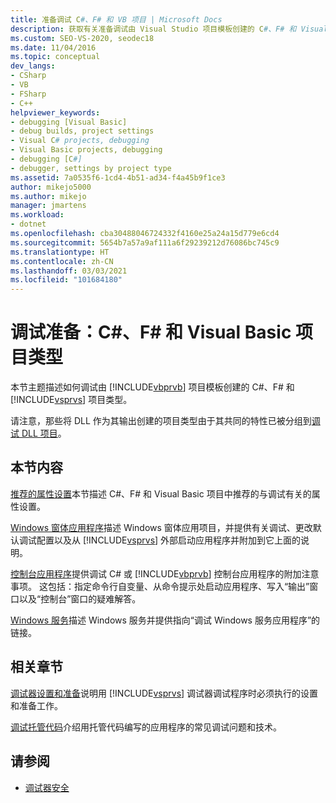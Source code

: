 ```yaml
---
title: 准备调试 C#、F# 和 VB 项目 | Microsoft Docs
description: 获取有关准备调试由 Visual Studio 项目模板创建的 C#、F# 和 Visual Basic 项目类型的信息。
ms.custom: SEO-VS-2020, seodec18
ms.date: 11/04/2016
ms.topic: conceptual
dev_langs:
- CSharp
- VB
- FSharp
- C++
helpviewer_keywords:
- debugging [Visual Basic]
- debug builds, project settings
- Visual C# projects, debugging
- Visual Basic projects, debugging
- debugging [C#]
- debugger, settings by project type
ms.assetid: 7a0535f6-1cd4-4b51-ad34-f4a45b9f1ce3
author: mikejo5000
ms.author: mikejo
manager: jmartens
ms.workload:
- dotnet
ms.openlocfilehash: cba30488046724332f4160e25a24a15d779e6cd4
ms.sourcegitcommit: 5654b7a57a9af111a6f29239212d76086bc745c9
ms.translationtype: HT
ms.contentlocale: zh-CN
ms.lasthandoff: 03/03/2021
ms.locfileid: "101684180"
---
```

# <a name="debugging-preparation-c-f-and-visual-basic-project-types"></a>调试准备：C#、F# 和 Visual Basic 项目类型

本节主题描述如何调试由 [!INCLUDE[vbprvb](../code-quality/includes/vbprvb_md.md)] 项目模板创建的 C#、F# 和 [!INCLUDE[vsprvs](../code-quality/includes/vsprvs_md.md)] 项目类型。

 请注意，那些将 DLL 作为其输出创建的项目类型由于其共同的特性已被分组到[调试 DLL 项目](../debugger/debugging-dll-projects.md)。

## <a name="in-this-section"></a>本节内容

 [推荐的属性设置](../debugger/managed-debugging-recommended-property-settings.md)本节描述 C#、F# 和 Visual Basic 项目中推荐的与调试有关的属性设置。

 [Windows 窗体应用程序](../debugger/debugging-preparation-windows-forms-applications.md)描述 Windows 窗体应用项目，并提供有关调试、更改默认调试配置以及从 [!INCLUDE[vsprvs](../code-quality/includes/vsprvs_md.md)] 外部启动应用程序并附加到它上面的说明。

 [控制台应用程序](../debugger/debugging-preparation-console-projects.md)提供调试 C# 或 [!INCLUDE[vbprvb](../code-quality/includes/vbprvb_md.md)] 控制台应用程序的附加注意事项。 这包括：指定命令行自变量、从命令提示处启动应用程序、写入“输出”窗口以及“控制台”窗口的疑难解答。

 [Windows 服务](../debugger/debugging-preparation-windows-services.md)描述 Windows 服务并提供指向“调试 Windows 服务应用程序”的链接。

## <a name="related-sections"></a>相关章节

 [调试器设置和准备](../debugger/debugger-settings-and-preparation.md)说明用 [!INCLUDE[vsprvs](../code-quality/includes/vsprvs_md.md)] 调试器调试程序时必须执行的设置和准备工作。

 [调试托管代码](../debugger/debugging-managed-code.md)介绍用托管代码编写的应用程序的常见调试问题和技术。

## <a name="see-also"></a>请参阅

- [调试器安全](../debugger/debugger-security.md)